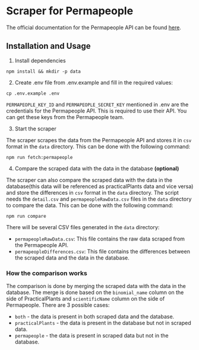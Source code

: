# Scraper for Permapeople

The official documentation for the Permapeople API can be found [here](https://permapeople.org/knowledgebase/api-docs.html).

## Installation and Usage

1. Install dependencies

```shell
npm install && mkdir -p data
```

2. Create .env file from .env.example and fill in the required values:

```shell
cp .env.example .env
```

`PERMAPEOPLE_KEY_ID` and `PERMAPEOPLE_SECRET_KEY` mentioned in .env are the credentials for the Permapeople API.
This is required to use their API.
You can get these keys from the Permapeople team.

3. Start the scraper

The scraper scrapes the data from the Permapeople API and stores it in `csv` format in the `data` directory. This can be done with the following command:

```shell
npm run fetch:permapeople
```

4. Compare the scraped data with the data in the database **(optional)**

The scraper can also compare the scraped data with the data in the database(this data will be referenced as practicalPlants data and vice versa) and store the differences in `csv` format in the `data` directory.
The script needs the `detail.csv` and `permapeopleRawData.csv` files in the `data` directory to compare the data.
This can be done with the following command:

```shell
npm run compare
```

There will be several CSV files generated in the `data` directory:

- `permapeopleRawData.csv`: This file contains the raw data scraped from the Permapeople API.
- `permapeopleDifferences.csv`: This file contains the differences between the scraped data and the data in the database.

### How the comparison works

The comparison is done by merging the scraped data with the data in the database.
The merge is done based on the `binomial_name` column on the side of PracticalPlants and `scientificName` column on the side of Permapeople.
There are 3 possible cases:

- `both` - the data is present in both scraped data and the database.
- `practicalPlants` - the data is present in the database but not in scraped data.
- `permapeople` - the data is present in scraped data but not in the database.
